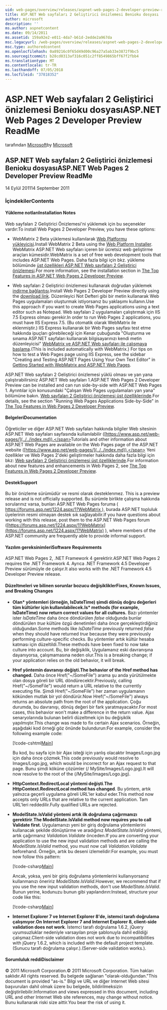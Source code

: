 ```yaml
---
uid: web-pages/overview/releases/aspnet-web-pages-2-developer-preview-readme
title: ASP.NET Web sayfaları 2 Geliştirici önizlemesi Benioku dosyası | Microsoft Docs
author: microsoft
description: ''
ms.author: aspnetcontent
ms.date: 09/14/2011
ms.assetid: 159a92e2-e011-4da7-b61d-2edde2a967da
msc.legacyurl: /web-pages/overview/releases/aspnet-web-pages-2-developer-preview-readme
msc.type: authoredcontent
ms.openlocfilehash: 0a89216c0f65d49d00c96a27a5ab33e3872f9bc5
ms.sourcegitcommit: b28cd0313af316c051c2ff8549865bff67f2fbb4
ms.translationtype: MT
ms.contentlocale: tr-TR
ms.lasthandoff: 07/05/2018
ms.locfileid: "37818352"
---
```

<a name="aspnet-web-pages-2-developer-preview-readme"></a><span data-ttu-id="76b56-102">ASP.NET Web sayfaları 2 Geliştirici önizlemesi Benioku dosyası</span><span class="sxs-lookup"><span data-stu-id="76b56-102">ASP.NET Web Pages 2 Developer Preview ReadMe</span></span>
====================
<span data-ttu-id="76b56-103">tarafından [Microsoft](https://github.com/microsoft)</span><span class="sxs-lookup"><span data-stu-id="76b56-103">by [Microsoft](https://github.com/microsoft)</span></span>

## <a name="aspnet-web-pages-2-developer-preview-readme"></a><span data-ttu-id="76b56-104">ASP.NET Web sayfaları 2 Geliştirici önizlemesi Benioku dosyası</span><span class="sxs-lookup"><span data-stu-id="76b56-104">ASP.NET Web Pages 2 Developer Preview ReadMe</span></span>

<span data-ttu-id="76b56-105">14 Eylül 2011</span><span class="sxs-lookup"><span data-stu-id="76b56-105">14 September 2011</span></span>

### <a name="contents"></a><span data-ttu-id="76b56-106">İçindekiler</span><span class="sxs-lookup"><span data-stu-id="76b56-106">Contents</span></span>

#### <a id="_Toc303701284"></a>  <span data-ttu-id="76b56-107">Yükleme notları</span><span class="sxs-lookup"><span data-stu-id="76b56-107">Installation Notes</span></span>

<span data-ttu-id="76b56-108">Web sayfaları 2 Geliştirici Önizlemesi'ni yüklemek için bu seçenekler vardır:</span><span class="sxs-lookup"><span data-stu-id="76b56-108">To install Web Pages 2 Developer Preview, you have these options:</span></span>

- <span data-ttu-id="76b56-109">WebMatrix 2 Beta yüklemesi kullanılarak [Web Platformu yükleyicisi](https://go.microsoft.com/fwlink/?LinkId=226883).</span><span class="sxs-lookup"><span data-stu-id="76b56-109">Install WebMatrix 2 Beta using the [Web Platform Installer](https://go.microsoft.com/fwlink/?LinkId=226883).</span></span> <span data-ttu-id="76b56-110">WebMatrix ASP.NET Web sayfaları içeren bir ücretsiz web geliştirme araçları kümesidir.</span><span class="sxs-lookup"><span data-stu-id="76b56-110">WebMatrix is a set of free web development tools that includes ASP.NET Web Pages.</span></span> <span data-ttu-id="76b56-111">Daha fazla bilgi için bkz. yükleme bölümünde [üst özellikleri ASP.NET Web sayfaları 2 Geliştirici önizlemesi](https://go.microsoft.com/fwlink/?LinkID=227824).</span><span class="sxs-lookup"><span data-stu-id="76b56-111">For more information, see the installation section in [The Top Features in ASP.NET Web Pages 2 Developer Preview](https://go.microsoft.com/fwlink/?LinkID=227824).</span></span>

- <span data-ttu-id="76b56-112">Web sayfaları 2 Geliştirici önizlemesi kullanarak doğrudan yüklemek [indirme bağlantısı](https://go.microsoft.com/fwlink/?LinkID=226335).</span><span class="sxs-lookup"><span data-stu-id="76b56-112">Install Web Pages 2 Developer Preview directly using the [download link](https://go.microsoft.com/fwlink/?LinkID=226335).</span></span> <span data-ttu-id="76b56-113">Düzenleyici Not Defteri gibi bir metin kullanarak Web Pages uygulamaları oluşturmak istiyorsanız bu yaklaşımı kullanın.</span><span class="sxs-lookup"><span data-stu-id="76b56-113">Use this approach if you want to create Web Pages applications using a text editor such as Notepad.</span></span> <span data-ttu-id="76b56-114">Web sayfaları 2 uygulamaları çalıştırmak için IIS 7.5 Express olması gerekir.</span><span class="sxs-lookup"><span data-stu-id="76b56-114">In order to run Web Pages 2 applications, you must have IIS Express 7.5.</span></span> <span data-ttu-id="76b56-115">(Bu otomatik olarak WebMatrix ile eklenmiştir.) IIS Express kullanarak bir Web Pages sayfası test etme hakkında ipuçları görebileceği için Kenar çubuğunda "Oluşturma ve sınama ASP.NET sayfaları kullanarak bilgisayarınızı kendi metin düzenleyicisi" [WebMatrix ve ASP.NET Web sayfaları ile çalışmaya başlama](https://go.microsoft.com/fwlink/?LinkId=202889).</span><span class="sxs-lookup"><span data-stu-id="76b56-115">(This is included automatically with WebMatrix.) For tips on how to test a Web Pages page using IIS Express, see the sidebar "Creating and Testing ASP.NET Pages Using Your Own Text Editor" in [Getting Started with WebMatrix and ASP.NET Web Pages](https://go.microsoft.com/fwlink/?LinkId=202889).</span></span>

<span data-ttu-id="76b56-116">ASP.NET Web sayfaları 2 Geliştirici önizlemesi yüklü olması ve yan yana çalıştırabilirsiniz ASP.NET Web sayfaları 1.</span><span class="sxs-lookup"><span data-stu-id="76b56-116">ASP.NET Web Pages 2 Developer Preview can be installed and can run side-by-side with ASP.NET Web Pages 1.</span></span> <a id="a"></a><span data-ttu-id="76b56-117">Ayrıntılar için konusundaki "Çalışan Web Pages uygulamaları yan yana" bölümüne bakın. [Web sayfaları 2 Geliştirici önizlemesi üst özelliklerinde](https://go.microsoft.com/fwlink/?LinkID=227824).</span><span class="sxs-lookup"><span data-stu-id="76b56-117">For details, see the section "Running Web Pages Applications Side-by-Side" in [The Top Features in Web Pages 2 Developer Preview](https://go.microsoft.com/fwlink/?LinkID=227824).</span></span>

#### <a id="_Toc303701285"></a>  <span data-ttu-id="76b56-118">Belgeleri</span><span class="sxs-lookup"><span data-stu-id="76b56-118">Documentation</span></span>

<span data-ttu-id="76b56-119">Öğreticiler ve diğer ASP.NET Web sayfaları hakkında bilgiler Web sitesinin ASP.NET Web sayfaları sayfasında kullanılabilir ([https://www.asp.net/web-pages/](../../index.md)).</span><span class="sxs-lookup"><span data-stu-id="76b56-119">Tutorials and other information about ASP.NET Web Pages are available on the Web Pages page of the ASP.NET website ([https://www.asp.net/web-pages/](../../index.md)).</span></span> <span data-ttu-id="76b56-120">Yeni özellikler ve Web Pages 2'deki geliştirmeler hakkında daha fazla bilgi için bkz: [Web sayfaları 2 Geliştirici önizlemesi üst özelliklerinde](https://go.microsoft.com/fwlink/?LinkID=227824).</span><span class="sxs-lookup"><span data-stu-id="76b56-120">For information about new features and enhancements in Web Pages 2, see [The Top Features in Web Pages 2 Developer Preview](https://go.microsoft.com/fwlink/?LinkID=227824).</span></span>

#### <a id="_Toc303701286"></a>  <span data-ttu-id="76b56-121">Destek</span><span class="sxs-lookup"><span data-stu-id="76b56-121">Support</span></span>

<a id="_Toc209852135"></a><span data-ttu-id="76b56-122"><a id="_Toc255833657"></a> Bu bir önizleme sürümüdür ve resmi olarak desteklenmez.</span><span class="sxs-lookup"><span data-stu-id="76b56-122"><a id="_Toc255833657"></a> This is a preview release and is not officially supported.</span></span> <span data-ttu-id="76b56-123">Bu sürümle birlikte çalışma hakkında sorularınız varsa, bunları ASP.NET Web Pages foruma ([ https://forums.asp.net/1224.aspx/1?WebMatrix ](https://forums.asp.net/1224.aspx/1?WebMatrix) ), burada ASP.NET topluluk üyelerinin resmi olmayan destek sık sağlayabilir.</span><span class="sxs-lookup"><span data-stu-id="76b56-123">If you have questions about working with this release, post them to the ASP.NET Web Pages forum ([https://forums.asp.net/1224.aspx/1?WebMatrix](https://forums.asp.net/1224.aspx/1?WebMatrix) ), where members of the ASP.NET community are frequently able to provide informal support.</span></span>

#### <a id="_Toc303701287"></a>  <span data-ttu-id="76b56-124">Yazılım gereksinimleri</span><span class="sxs-lookup"><span data-stu-id="76b56-124">Software Requirements</span></span>

<span data-ttu-id="76b56-125">ASP.NET Web Pages 2, .NET Framework 4 gerektirir.</span><span class="sxs-lookup"><span data-stu-id="76b56-125">ASP.NET Web Pages 2 requires the .NET Framework 4.</span></span> <span data-ttu-id="76b56-126">Ayrıca .NET Framework 4.5 Developer Preview sürümüyle de çalışır.</span><span class="sxs-lookup"><span data-stu-id="76b56-126">It also works with the .NET Framework 4.5 Developer Preview release.</span></span>

<a id="_Toc303701288"></a><a id="_Breaking_Changes"></a>

#### <a name="fixes-known-issues-and-breaking-changes"></a><span data-ttu-id="76b56-127">Düzeltmeleri ve bilinen sorunlar bozucu değişiklikler</span><span class="sxs-lookup"><span data-stu-id="76b56-127">Fixes, Known Issues, and Breaking Changes</span></span>

<a id="_Toc224729061"></a><a id="_Toc238051347"></a>

- <span data-ttu-id="76b56-128">**Olan\* yöntemleri (örneğin, IsDateTime) şimdi dönüş doğru değerleri tüm kültürler için kullanılabilecek.**</span><span class="sxs-lookup"><span data-stu-id="76b56-128">**Is\* methods (for example, IsDateTime) now return correct values for all cultures.**</span></span> <span data-ttu-id="76b56-129">Bazı yöntemler ister *IsDateTime* daha önce döndürülen *false* olduğunda bunlar döndürülen *true* kültüre özgü denetimleri daha önce gerçekleştirdiğiniz olduğundan.</span><span class="sxs-lookup"><span data-stu-id="76b56-129">Some methods like *IsDateTime* previously returned *false* when they should have returned *true* because they were previously performing culture-specific checks.</span></span> <span data-ttu-id="76b56-130">Bu yöntemler artık kültür hesaba katması için düzeltildi.</span><span class="sxs-lookup"><span data-stu-id="76b56-130">These methods have been fixed to now take culture into account.</span></span> <span data-ttu-id="76b56-131">Bu, bir değişiklik, Uygulamanız eski davranışına dayanıyorsa, çalışmamasına neden olur.</span><span class="sxs-lookup"><span data-stu-id="76b56-131">This is a breaking change; if your application relies on the old behavior, it will break.</span></span>
- <span data-ttu-id="76b56-132">**Href yöntemin davranışı değişti.**</span><span class="sxs-lookup"><span data-stu-id="76b56-132">**The behavior of the Href method has changed.**</span></span> <span data-ttu-id="76b56-133">Daha önce Href("~/SomeFile") arama şu anda yürütülmekte olan dosya göreli bir URL döndürecektir.</span><span class="sxs-lookup"><span data-stu-id="76b56-133">Previously, calling Href("~/SomeFile") would return a URL relative to the currently executing file.</span></span> <span data-ttu-id="76b56-134">Şimdi Href("~/SomeFile") her zaman uygulamanın kökünden mutlak bir yol döndürür.</span><span class="sxs-lookup"><span data-stu-id="76b56-134">Now Href("~/SomeFile") always returns an absolute path from the root of the application.</span></span> <span data-ttu-id="76b56-135">Çoğu durumda, bu davranışı, dönüş değeri bir fark yaratmayacaktır.</span><span class="sxs-lookup"><span data-stu-id="76b56-135">For most cases, this behavior won't make a difference in the return value.</span></span> <span data-ttu-id="76b56-136">Ajax senaryolarında bulunan belirli düzeltmek için bu değişiklik yapılmıştır.</span><span class="sxs-lookup"><span data-stu-id="76b56-136">This change was made to fix certain Ajax scenarios.</span></span> <span data-ttu-id="76b56-137">Örneğin, aşağıdaki kod örneği göz önünde bulundurun:</span><span class="sxs-lookup"><span data-stu-id="76b56-137">For example, consider the following example code:</span></span> 

    [!code-cshtml[Main](aspnet-web-pages-2-developer-preview-readme/samples/sample1.cshtml)]

    <span data-ttu-id="76b56-138">Bu kod, bu sayfa için bir Ajax isteği için yanlış olacaktır Images/Logo.jpg için daha önce çözmek.</span><span class="sxs-lookup"><span data-stu-id="76b56-138">This code previously would resolve to Images/Logo.jpg, which would be incorrect for an Ajax request to that page.</span></span> <span data-ttu-id="76b56-139">Bunu şimdi köküne çözümler (/ MySite/Images/Logo.jpg).</span><span class="sxs-lookup"><span data-stu-id="76b56-139">It will now resolve to the root of the (/MySite/Images/Logo.jpg).</span></span>
- <span data-ttu-id="76b56-140">**HttpContext.RedirectLocal yöntemi değişti**.</span><span class="sxs-lookup"><span data-stu-id="76b56-140">**The HttpContext.RedirectLocal method has changed**.</span></span> <span data-ttu-id="76b56-141">Bu yöntem, artık yalnızca geçerli uygulama göreli URL'ler kabul eder.</span><span class="sxs-lookup"><span data-stu-id="76b56-141">This method now accepts only URLs that are relative to the current application.</span></span> <span data-ttu-id="76b56-142">Tam URL'leri reddedilir.</span><span class="sxs-lookup"><span data-stu-id="76b56-142">Fully qualified URLs are rejected.</span></span>
- <span data-ttu-id="76b56-143">**ModelState.IsValid yöntemi artık ilk doğrulama çağırmanızı gerektirir**.</span><span class="sxs-lookup"><span data-stu-id="76b56-143">**The ModelState.IsValid method now requires you to call Validate first**.</span></span> <span data-ttu-id="76b56-144">Uygulamanızı yeni bir giriş doğrulama yöntemlerini kullanacak şekilde dönüştürme ve aradığınız *ModelState.IsValid* yöntemi, artık çağırmanız *Validation.Validate* önceden.</span><span class="sxs-lookup"><span data-stu-id="76b56-144">If you are converting your application to use the new input validation methods and are calling the *ModelState.IsValid* method, you must now call *Validation.Validate* beforehand.</span></span> <span data-ttu-id="76b56-145">Örneğin, artık bu deseni izlemelidir:</span><span class="sxs-lookup"><span data-stu-id="76b56-145">For example, you must now follow this pattern:</span></span> 

    [!code-csharp[Main](aspnet-web-pages-2-developer-preview-readme/samples/sample2.cs)]

  <span data-ttu-id="76b56-146">Ancak, yoksa, yeni bir giriş doğrulama yöntemlerini kullanıyorsanız kullanmanızı öneririz *ModelState.IsValid*.</span><span class="sxs-lookup"><span data-stu-id="76b56-146">However, we recommend that if you use the new input validation methods, don't use *ModelState.IsValid*.</span></span> <span data-ttu-id="76b56-147">Bunun yerine, kodunuzu bunun gibi yapılandırın:</span><span class="sxs-lookup"><span data-stu-id="76b56-147">Instead, structure your code like this:</span></span> 

    [!code-csharp[Main](aspnet-web-pages-2-developer-preview-readme/samples/sample3.cs)]
- <span data-ttu-id="76b56-148">**Internet Explorer 7 ve Internet Explorer 8'de, istemci tarafı doğrulama çalışmıyor**.</span><span class="sxs-lookup"><span data-stu-id="76b56-148">**On Internet Explorer 7 and Internet Explorer 8, client-side validation does not work**.</span></span> <span data-ttu-id="76b56-149">İstemci tarafı doğrulama 1.6.2, jQuery uyumsuzluklar nedeniyle varsayılan proje şablonuyla dahil edildiği çalışmaz.</span><span class="sxs-lookup"><span data-stu-id="76b56-149">Client-side validation does not work due to incompatibilities with jQuery 1.6.2, which is included with the default project template.</span></span> <span data-ttu-id="76b56-150">(Sunucu tarafı doğrulama çalışır.).</span><span class="sxs-lookup"><span data-stu-id="76b56-150">(Server-side validation works.).</span></span>

#### <a id="_Toc303701289"></a>  <span data-ttu-id="76b56-151">Sorumluluk reddi</span><span class="sxs-lookup"><span data-stu-id="76b56-151">Disclaimer</span></span>

<span data-ttu-id="76b56-152">© 2011 Microsoft Corporation.</span><span class="sxs-lookup"><span data-stu-id="76b56-152">© 2011 Microsoft Corporation.</span></span> <span data-ttu-id="76b56-153">Tüm hakları saklıdır.</span><span class="sxs-lookup"><span data-stu-id="76b56-153">All rights reserved.</span></span> <span data-ttu-id="76b56-154">Bu belgede sağlanan "olarak-olduğundan."</span><span class="sxs-lookup"><span data-stu-id="76b56-154">This document is provided "as-is."</span></span> <span data-ttu-id="76b56-155">Bilgi ve URL ve diğer Internet Web sitesi başvuruları dahil olmak üzere bu belgede, bildirilmeksizin değiştirilebilir.</span><span class="sxs-lookup"><span data-stu-id="76b56-155">Information and views expressed in this document, including URL and other Internet Web site references, may change without notice.</span></span> <span data-ttu-id="76b56-156">Bunu kullanarak riski size aittir.</span><span class="sxs-lookup"><span data-stu-id="76b56-156">You bear the risk of using it.</span></span>
